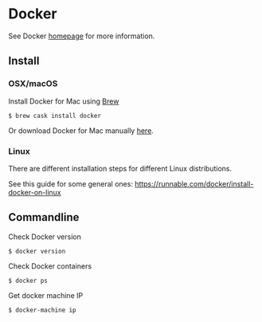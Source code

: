 # Docker

See Docker [homepage](https://www.docker.com/) for more information.

## Install

### OSX/macOS

Install Docker for Mac using [Brew](brew.md)

```
$ brew cask install docker
```

Or download Docker for Mac manually [here](https://download.docker.com/mac/stable/Docker.dmg).

### Linux

There are different installation steps for different Linux distributions.

See this guide for some general ones: https://runnable.com/docker/install-docker-on-linux

## Commandline

Check Docker version

```
$ docker version
```

Check Docker containers

```
$ docker ps
```

Get docker machine IP

```
$ docker-machine ip
```
